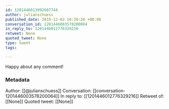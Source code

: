 ```yaml
---
id: 1201446013992607744
author: julianschuess
published_date: 2019-12-02 10:20:26 +00:00
conversation_id: 1201446003578200064
in_reply_to: 1201446012776329216
retweet: None
quoted_tweet: None
type: tweet
tags:

---
```


Happy about any comment!

### Metadata

Author: [[@julianschuess]]
Conversation: [[conversation-1201446003578200064]]
In reply to: [[1201446012776329216]]
Retweet of: [[None]]
Quoted tweet: [[None]]
